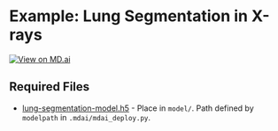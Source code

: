 # Example: Lung Segmentation in X-rays

[![View on MD.ai](https://mdai-assets.s3.amazonaws.com/logo/github_badge.svg)](https://public.md.ai/annotator/project/aGq4k6NW)

## Required Files

- [lung-segmentation-model.h5](https://mdai-assets.s3.amazonaws.com/github/mdai/model-deploy/examples/lung-segmentation/lung-segmentation-model.h5) - Place in `model/`. Path defined by `modelpath` in `.mdai/mdai_deploy.py`.
